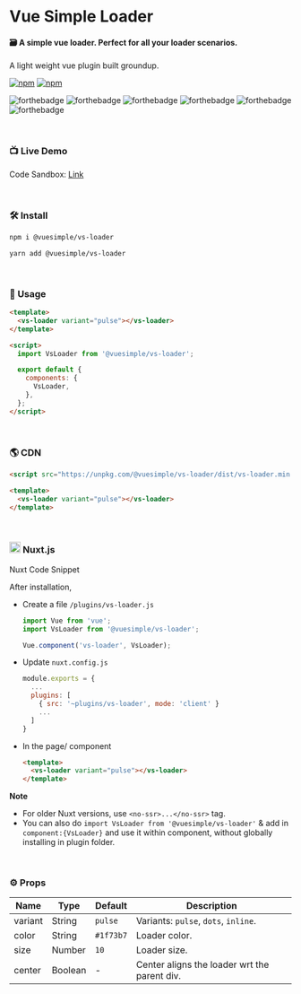 # Vue Simple Loader

#### 🗃 A simple vue loader. Perfect for all your loader scenarios.

A light weight vue plugin built groundup.

[![npm](https://img.shields.io/npm/v/@vuesimple/vs-loader.svg)](https://www.npmjs.com/package/@vuesimple/vs-loader)
[![npm](https://img.shields.io/npm/dt/@vuesimple/vs-loader.svg)](https://img.shields.io/npm/dt/@vuesimple/vs-loader.svg)
<br />

![forthebadge](https://forthebadge.com/images/badges/made-with-vue.svg)
![forthebadge](https://forthebadge.com/images/badges/made-with-javascript.svg)
![forthebadge](https://forthebadge.com/images/badges/built-with-love.svg)
![forthebadge](https://forthebadge.com/images/badges/built-with-swag.svg)
![forthebadge](https://forthebadge.com/images/badges/check-it-out.svg)
![forthebadge](https://forthebadge.com/images/badges/60-percent-of-the-time-works-every-time.svg)

<br />

### 📺 Live Demo

Code Sandbox: [Link](https://codesandbox.io/s/vs-loader-1ue35)

<br />

### 🛠 Install

```bash
npm i @vuesimple/vs-loader
```

```bash
yarn add @vuesimple/vs-loader
```

<br />

### 🚀 Usage

```html
<template>
  <vs-loader variant="pulse"></vs-loader>
</template>

<script>
  import VsLoader from '@vuesimple/vs-loader';

  export default {
    components: {
      VsLoader,
    },
  };
</script>
```

<br />

### 🌎 CDN

```html
<script src="https://unpkg.com/@vuesimple/vs-loader/dist/vs-loader.min.js"></script>
```

```html
<template>
  <vs-loader variant="pulse"></vs-loader>
</template>
```

<br />

<h3> 
  <img src="https://i.imgur.com/MWynQNa.png" width="20px"> Nuxt.js
</h3>

Nuxt Code Snippet

After installation,

- Create a file `/plugins/vs-loader.js`

  ```javascript
  import Vue from 'vue';
  import VsLoader from '@vuesimple/vs-loader';

  Vue.component('vs-loader', VsLoader);
  ```

- Update `nuxt.config.js`
  ```javascript
  module.exports = {
    ...
    plugins: [
      { src: '~plugins/vs-loader', mode: 'client' }
      ...
    ]
  }
  ```
- In the page/ component

  ```html
  <template>
    <vs-loader variant="pulse"></vs-loader>
  </template>
  ```

**Note**

- For older Nuxt versions, use `<no-ssr>...</no-ssr>` tag.
- You can also do
  `import VsLoader from '@vuesimple/vs-loader'`
  & add in `component:{VsLoader}` and use it within component, without globally installing in plugin folder.

<br />

### ⚙ Props

| Name    | Type    | Default   | Description                                  |
| ------- | ------- | --------- | -------------------------------------------- |
| variant | String  | `pulse`   | Variants: `pulse`, `dots`, `inline`.         |
| color   | String  | `#1f73b7` | Loader color.                                |
| size    | Number  | `10`      | Loader size.                                 |
| center  | Boolean | -         | Center aligns the loader wrt the parent div. |

